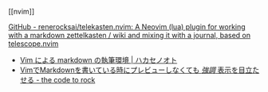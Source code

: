 [[nvim]]

[GitHub - renerocksai/telekasten.nvim: A Neovim (lua) plugin for working with a markdown zettelkasten / wiki and mixing it with a journal, based on telescope.nvim](https://github.com/renerocksai/telekasten.nvim)
-  [Vim による markdown の執筆環境 | ハカセノオト](https://hakasenote.hnishi.com/2021/20210101-vim-markdown/)
- [VimでMarkdownを書いている時にプレビューしなくても *強調* 表示を目立たせる - the code to rock](https://note103.hateblo.jp/entry/2016/03/17/083636)

